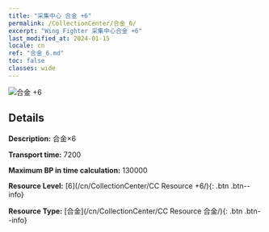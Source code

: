 ```yaml
---
title: "采集中心 合金 +6"
permalink: /CollectionCenter/合金_6/
excerpt: "Wing Fighter 采集中心合金 +6"
last_modified_at: 2024-01-15
locale: cn
ref: "合金_6.md"
toc: false
classes: wide
---
```



![合金 +6](/images/cc/CC_Alloy_Plate_5.png)

## Details

  **Description:** 合金×6

  **Transport time:** 7200

  **Maximum BP in time calculation:** 130000

  **Resource Level:** [6](/cn/CollectionCenter/CC Resource +6/){: .btn .btn--info}

  **Resource Type:** [合金](/cn/CollectionCenter/CC Resource 合金/){: .btn .btn--info}

